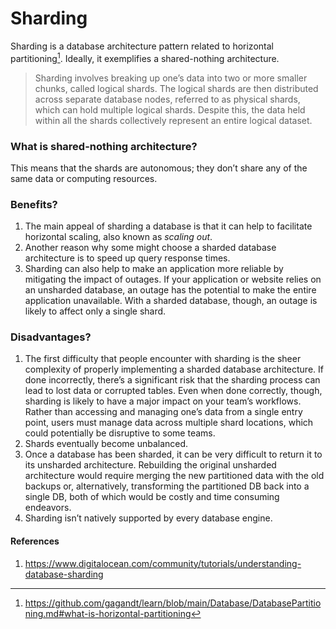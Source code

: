 # Sharding
Sharding is a database architecture pattern related to horizontal partitioning[^1]. Ideally, it exemplifies a shared-nothing architecture.

> Sharding involves breaking up one’s data into two or more smaller chunks, called logical shards. The logical shards are then distributed across separate database nodes, referred to as physical shards, which can hold multiple logical shards. Despite this, the data held within all the shards collectively represent an entire logical dataset.

### What is shared-nothing architecture?
This means that the shards are autonomous; they don’t share any of the same data or computing resources.

### Benefits?
1. The main appeal of sharding a database is that it can help to facilitate horizontal scaling, also known as *scaling out*.
2. Another reason why some might choose a sharded database architecture is to speed up query response times.
3. Sharding can also help to make an application more reliable by mitigating the impact of outages. If your application or website relies on an unsharded database, an outage has the potential to make the entire application unavailable. With a sharded database, though, an outage is likely to affect only a single shard.

### Disadvantages?
1. The first difficulty that people encounter with sharding is the sheer complexity of properly implementing a sharded database architecture. If done incorrectly, there’s a significant risk that the sharding process can lead to lost data or corrupted tables. Even when done correctly, though, sharding is likely to have a major impact on your team’s workflows. Rather than accessing and managing one’s data from a single entry point, users must manage data across multiple shard locations, which could potentially be disruptive to some teams.
2. Shards eventually become unbalanced.
3. Once a database has been sharded, it can be very difficult to return it to its unsharded architecture. Rebuilding the original unsharded architecture would require merging the new partitioned data with the old backups or, alternatively, transforming the partitioned DB back into a single DB, both of which would be costly and time consuming endeavors.
4. Sharding isn’t natively supported by every database engine.

#### References
1. https://www.digitalocean.com/community/tutorials/understanding-database-sharding

[^1]: https://github.com/gagandt/learn/blob/main/Database/DatabasePartitioning.md#what-is-horizontal-partitioning